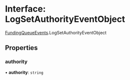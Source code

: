 # Interface: LogSetAuthorityEventObject

[FundingQueueEvents](../modules/FundingQueueEvents.md).LogSetAuthorityEventObject

## Properties

### authority

• **authority**: `string`
